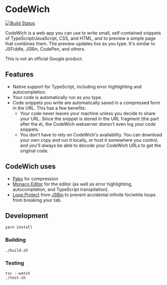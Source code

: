 # CodeWich

[![Build Status]](https://travis-ci.org/calebegg/codewich)

[Build Status]: https://travis-ci.org/calebegg/codewich.svg?branch=master

CodeWich is a web app you can use to write small, self-contained snippets of
TypeScript/JavaScript, CSS, and HTML, and to preview a simple page that combines
them. The preview updates live as you type. It's similar to JSFiddle, JSBin,
CodePen, and others.

This is not an official Google product.

## Features

 *  Native support for TypeScript, including error highlighting and
    autocompletion.
 *  Your code is automatically run as you type.
 *  Code snippets you write are automatically saved in a compressed form in the
    URL. This has a few benefits:
     *  Your code never leaves your machine unless you decide to share your URL.
        Since the snippet is stored in the URL fragment (the part after the
        `#`), the CodeWich webserver doesn't even log your code snippets.
     *  You don't have to rely on CodeWich's availability. You can download your
        own copy and run it locally, or host it somewhere you control, and
        you'll always be able to decode your CodeWich URLs to get the original
        code.

## CodeWich uses

 *  [Pako] for compression
 *  [Monaco Editor] for the editor (as well as error highlighting,
    autocompletion, and TypeScript transpilation).
 *  [Loop Protect] from [JSBin] to prevent accidental infinite for/while loops
    from breaking your tab.

[Pako]: https://github.com/nodeca/pako
[Monaco Editor]: https://github.com/Microsoft/monaco-editor
[Loop Protect]: https://github.com/jsbin/loop-protect
[JSBin]: http://jsbin.com/

## Development

    yarn install

### Building

    ./build.sh

### Testing

    tsc --watch
    ./test.sh

